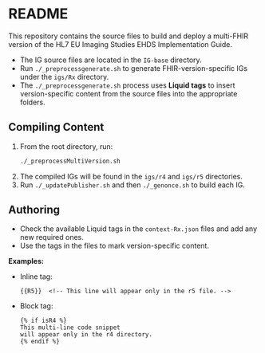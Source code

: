 # README

This repository contains the source files to build and deploy a multi-FHIR version of the HL7 EU Imaging Studies EHDS Implementation Guide.

- The IG source files are located in the `IG-base` directory.
- Run `./_preprocessgenerate.sh` to generate FHIR-version-specific IGs under the `igs/Rx` directory.
- The `./_preprocessgenerate.sh` process uses **Liquid tags** to insert version-specific content from the source files into the appropriate folders.

## Compiling Content

1. From the root directory, run:
   ```sh
   ./_preprocessMultiVersion.sh
   ```
2. The compiled IGs will be found in the `igs/r4` and `igs/r5` directories.
3. Run `./_updatePublisher.sh` and then `./_genonce.sh` to build each IG.

## Authoring

- Check the available Liquid tags in the `context-Rx.json` files and add any new required ones.
- Use the tags in the files to mark version-specific content.

**Examples:**

- Inline tag:
  ```liquid
  {{R5}}  <!-- This line will appear only in the r5 file. -->
  ```

- Block tag:
  ```liquid
  {% if isR4 %}
  This multi-line code snippet
  will appear only in the r4 directory.
  {% endif %}
  ```